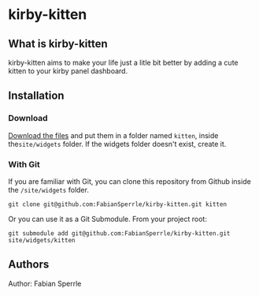 # kirby-kitten

## What is kirby-kitten

kirby-kitten aims to make your life just a litle bit better by adding a cute kitten to your kirby panel dashboard. 

## Installation

### Download
[Download the files](https://github.com/FabianSperrle/kirby-kitten/archive/master.zip) and put them in a folder named `kitten`, inside the`site/widgets` folder. If the widgets folder doesn't exist, create it.

### With Git
If you are familiar with Git, you can clone this repository from Github inside the <code>/site/widgets</code> folder.

    git clone git@github.com:FabianSperrle/kirby-kitten.git kitten

Or you can use it as a Git Submodule. From your project root:

    git submodule add git@github.com:FabianSperrle/kirby-kitten.git site/widgets/kitten

## Authors

Author: Fabian Sperrle

